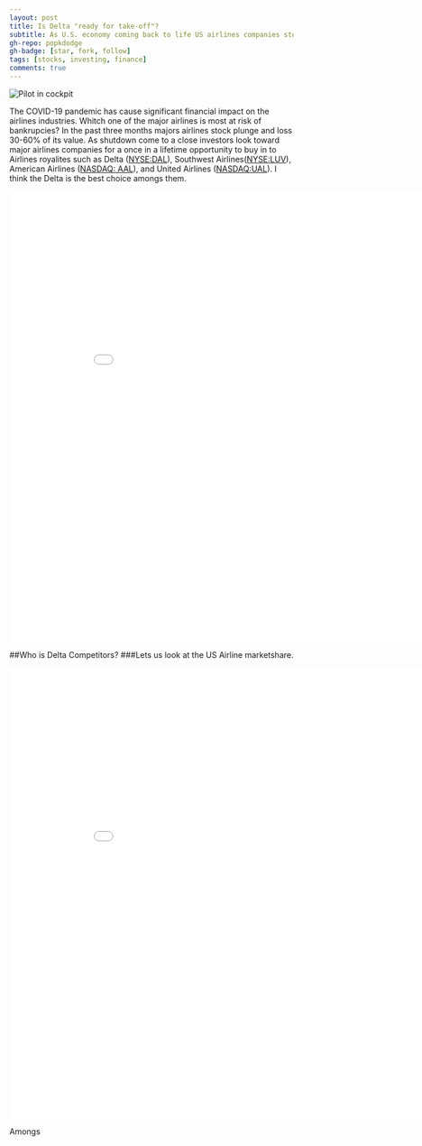 ```yaml
---
layout: post
title: Is Delta "ready for take-off"?
subtitle: As U.S. economy coming back to life US airlines companies stock look like a once in a lifetime opportunity for investors.
gh-repo: popkdodge
gh-badge: [star, fork, follow]
tags: [stocks, investing, finance]
comments: true
---
```


![Pilot in  cockpit](https://api.time.com/wp-content/uploads/2019/02/airline-pilot-language.jpg?w=800&quality=85)

The COVID-19 pandemic has cause significant financial impact on the airlines industries. Whitch one of the major airlines is most at risk of bankrupcies?  In the past three months majors airlines stock plunge and loss 30-60% of its value. As shutdown come to a close investors look toward major airlines companies for a once in a lifetime opportunity to buy in to Airlines royalites such as Delta ([NYSE:DAL](https://finance.yahoo.com/quote/DAL/)), Southwest Airlines([NYSE:LUV](https://finance.yahoo.com/quote/LUV/)), American Airlines ([NASDAQ: AAL](https://finance.yahoo.com/quote/AAL/)), and United Airlines ([NASDAQ:UAL](https://finance.yahoo.com/quote/UAL/)).  I think the Delta is the best choice amongs them.

<iframe width="900" height="800" frameborder="0" scrolling="no" src="//plotly.com/~popkdodge/1.embed"></iframe>

##Who is Delta Competitors?
###Lets us look at the US Airline marketshare.

<iframe width="900" height="800" frameborder="0" scrolling="no" src="//plotly.com/~popkdodge/8.embed"></iframe>

Amongs

